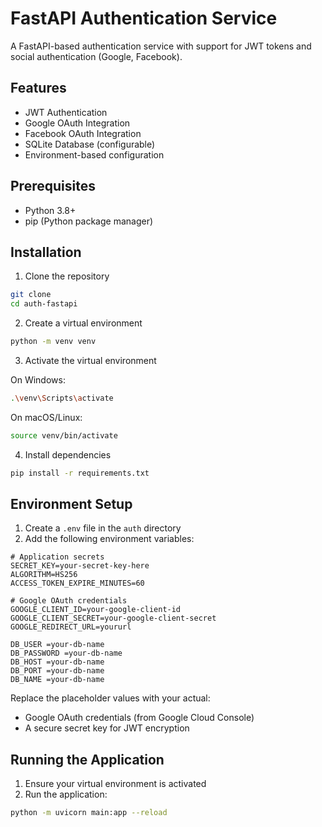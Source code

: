 # FastAPI Authentication Service

A FastAPI-based authentication service with support for JWT tokens and social authentication (Google, Facebook).

## Features

- JWT Authentication
- Google OAuth Integration
- Facebook OAuth Integration
- SQLite Database (configurable)
- Environment-based configuration

## Prerequisites

- Python 3.8+
- pip (Python package manager)

## Installation

1. Clone the repository
```bash
git clone 
cd auth-fastapi
```

2. Create a virtual environment
```bash
python -m venv venv
```

3. Activate the virtual environment

On Windows:
```bash
.\venv\Scripts\activate
```

On macOS/Linux:
```bash
source venv/bin/activate
```

4. Install dependencies
```bash
pip install -r requirements.txt
```

## Environment Setup

1. Create a `.env` file in the `auth` directory
2. Add the following environment variables:

```env
# Application secrets
SECRET_KEY=your-secret-key-here
ALGORITHM=HS256
ACCESS_TOKEN_EXPIRE_MINUTES=60

# Google OAuth credentials
GOOGLE_CLIENT_ID=your-google-client-id
GOOGLE_CLIENT_SECRET=your-google-client-secret
GOOGLE_REDIRECT_URL=yoururl

DB_USER =your-db-name
DB_PASSWORD =your-db-name
DB_HOST =your-db-name
DB_PORT =your-db-name
DB_NAME =your-db-name
```

Replace the placeholder values with your actual:
- Google OAuth credentials (from Google Cloud Console)
- A secure secret key for JWT encryption

## Running the Application

1. Ensure your virtual environment is activated
2. Run the application:
```bash
python -m uvicorn main:app --reload
```
